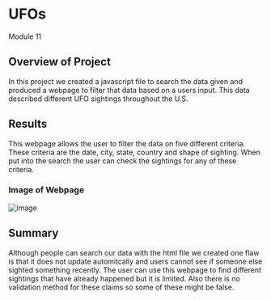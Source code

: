 # UFOs
Module 11
## Overview of Project
In this project we created a javascript file to search the data given and produced a webpage to filter that data based on a users input. This data described different UFO sightings throughout the U.S.
## Results
This webpage allows the user to filter the data on five different criteria. These criteria are the date, city, state, country and shape of sighting. When put into the search the user can check the sightings for any of these criteria.
### Image of Webpage
![image](https://user-images.githubusercontent.com/105249779/184505756-ec72fa7d-41f9-4523-8983-39decdb45709.png)
## Summary
Although people can search our data with the html file we created one flaw is that it does not update automitcally and users cannot see if someone else sighted something recently. The user can use this webpage to find different sightings that have already happened but it is limited. Also there is no validation method for these claims so some of these might be false.
